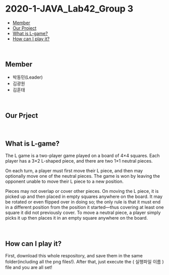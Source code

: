 # 2020-1-JAVA_Lab42_Group 3
- [Member](#about_team)
- [Our Project](#our_project)
- [What is L-game?](#L-game)
- [How can I play it?](#Install)
<br>


## <div id="about_team">
  
## Member
- 박동민(Leader) <br>
- 김광원  <br>
- 김훈태 <br>

<br>
<div id="our_project">

## Our Prject

<br>
<div id="L-game">

## What is L-game?

The L game is a two-player game played on a board of 4×4 squares. Each player has a 3×2 L-shaped piece, and there are two 1×1 neutral pieces. 

On each turn, a player must first move their L piece, and then may optionally move one of the neutral pieces. The game is won by leaving the opponent unable to move their L piece to a new position.

Pieces may not overlap or cover other pieces. On moving the L piece, it is picked up and then placed in empty squares anywhere on the board. It may be rotated or even flipped over in doing so; the only rule is that it must end in a different position from the position it started—thus covering at least one square it did not previously cover. To move a neutral piece, a player simply picks it up then places it in an empty square anywhere on the board.

<br>
<div id="Install">

## How can I play it?

First, download this whole respository, and save them in the same folder(including all the png files!). After that, just execute the ( 실행파일 이름   ) file and you are all set!

